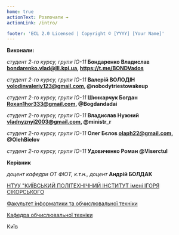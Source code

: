 ```yaml
---
home: true
actionText: Розпочати →
actionLink: /intro/

footer: 'ECL 2.0 Licensed | Copyright © [YYYY] [Your Name]'
---
```


**Виконали:**

_студент 2-го курсу, групи ІО-11_<span padding-right:5em></span> **Бондаренко Владислав bondarenko.vlad@lll.kpi.ua, https://t.me/BONDVados**

_студент 2-го курсу, групи ІО-11_<span padding-right:5em></span> **Валерій ВОЛОДІН volodinvaleriy123@gmail.com, @nobodytriestowakeup**

_студент 2-го курсу, групи ІО-11_<span padding-right:5em></span> **Шинкарчук Богдан Roxan1hor333@gmail.com, @Bogdandadai**

_студент 2-го курсу, групи ІО-11_<span padding-right:5em></span> **Владислав Нужний vladnyznyi2003@gmail.com, @ministr_r**

_студент 2-го курсу, групи ІО-11_<span padding-right:5em></span> **Олег Бєлов olaph22@gmail.com, @OlehBielov**

_студент 2-го курсу, групи ІО-11_<span padding-right:5em></span> **Удовиченко Роман @Viserctul**



**Керівник**

*доцент кафедри ОТ ФІОТ, к.т.н., доцент*<span padding-right:5em></span> **Андрій БОЛДАК** 

[НТУУ "КИЇВСЬКИЙ ПОЛІТЕХНІЧНИЙ ІНСТИТУТ імені ІГОРЯ СІКОРСЬКОГО](https://kpi.ua/)

[Факультет інформатики та обчислювальної техніки](https://fiot.kpi.ua/)

[Кафедра обчислювальної техніки](https://comsys.kpi.ua/)

Київ
